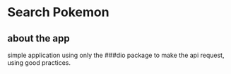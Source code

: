 # Search Pokemon


## about the app

  simple application using only the ###dio package to make the api request, using good practices.



